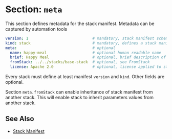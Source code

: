 # Section: `meta`

This section defines metadata for the stack manifest. Metadata can be captured by automation tools

```yaml
version: 1                            # mandatory, stack manifest schema version
kind: stack                           # mandatory, defines a stack manifest
meta:                                 # optional
  name: happy-meal                    # optional human readable name
  brief: Happy Meal                   # optional, brief description of the stack
  fromStack: ../../stacks/base-stack  # optional, see FromStack
  license: Apache 2.0                 # optional, license applied to stack distribution
```

Every stack must define at least manifest `version` and `kind`. Other fields are optional.

Section `meta.fromStack` can enable inheritance of stack manifest from another stack. This will enable stack to inherit parameters values from another stack.

## See Also

* [Stack Manifest](../)
